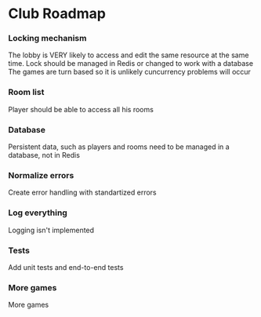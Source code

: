 # Club Roadmap

### Locking mechanism
The lobby is VERY likely to access and edit the same resource at the same time.
Lock should be managed in Redis or changed to work with a database
The games are turn based so it is unlikely cuncurrency problems will occur

### Room list
Player should be able to access all his rooms

### Database
Persistent data, such as players and rooms need to be managed in a database, not in Redis

### Normalize errors
Create error handling with standartized errors
### Log everything
Logging isn't implemented

### Tests
Add unit tests and end-to-end tests

### More games
More games